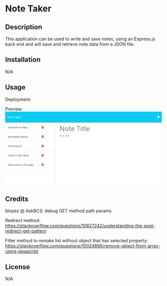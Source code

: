 # Note Taker

## Description

This application can be used to write and save notes, using an Express.js back end and will save and retrieve note data from a JSON file.

## Installation

N/A

## Usage

Deployment:

Preview:
![A light themed app labeled "Note Taker". On the right side are saved notes and on the left is a blank note format to be filled out](./public/assets/images/11-express-homework-demo-01.png)

## Credits

blopez @ AskBCS: debug GET method path params

Redirect method: https://stackoverflow.com/questions/10827242/understanding-the-post-redirect-get-pattern

Filter method to remake list without object that has selected property: https://stackoverflow.com/questions/10024866/remove-object-from-array-using-javascript

## License

N/A
